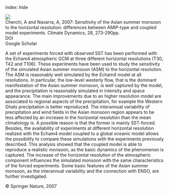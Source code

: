 index: hide

<div class="Citation">
    <div class="Citation-thumb CitationThumb-linked"  data-href="https://doi.org/10.1007/s00382-006-0183-z">
      <img src="https://static.claimspace.cloud/climate-study-static/refs/thumbs/14/Cherchi_and_Navarra_2007-thumb.png" />
    </div>

  <div class="Citation-body">
    <div class="Citation-text">Cherchi, A and Navarra, A, 2007: Sensitivity of the Asian summer monsoon to the horizontal resolution: differences between AMIP-type and coupled model experiments. <span class="Article-journal">Climate Dynamics, </span><span class="Article-volume">28, </span>273-290pp.</div>
    <div class="Citation-links">
      <div class="CitationLink" data-href="https://doi.org/10.1007/s00382-006-0183-z">
        <div class="CitationLink-icon CitationLink-Doi"></div>
        <div class="CitationLink-text">DOI</div>
      </div>
      <div class="CitationLink" data-href="https://scholar.google.com/scholar?q=10.1007/s00382-006-0183-z">
        <div class="CitationLink-icon CitationLink-Scholar"></div>
        <div class="CitationLink-text">Google Scholar</div>
      </div>
    </div>
  </div>
</div>

A set of experiments forced with observed SST has been performed with the Echam4 atmospheric GCM at three different horizontal resolutions (T30, T42 and T106). These experiments have been used to study the sensitivity of the simulated Asian summer monsoon (ASM) to the horizontal resolution. The ASM is reasonably well simulated by the Echam4 model at all resolutions. In particular, the low-level westerly flow, that is the dominant manifestation of the Asian summer monsoon, is well captured by the model, and the precipitation is reasonably simulated in intensity and space appearance. The main improvements due to an higher resolution model are associated to regional aspects of the precipitation, for example the Western Ghats precipitation is better reproduced. The interannual variability of precipitation and wind fields in the Asian monsoon region appears to be less affected by an increase in the horizontal resolution than the mean climatology is. A possible reason is that the former is mainly SST-forced. Besides, the availability of experiments at different horizontal resolution realized with the Echam4 model coupled to a global oceanic model allows the possibility to compare these simulations with the experiments previously described. This analysis showed that the coupled model is able to reproduce a realistic monsoon, as the basic dynamics of the phenomenon is captured. The increase of the horizontal resolution of the atmospheric component influences the simulated monsoon with the same characteristics of the forced experiments. Some basic features of the Asian summer monsoon, as the interannual variability and the connection with ENSO, are further investigated.

<div class="Citation-copy">
&copy; Springer Nature, 2007
</div>